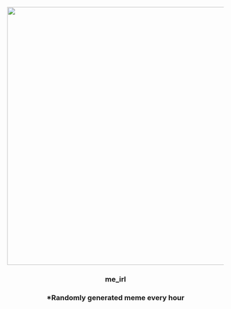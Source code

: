 <p align="center">
        <img src="https://i.redd.it/nlphcf1w5vw81.jpg" width="600" height="600">
        </p>
        <h3 align="center">me_irl</h3>
        <h3 align="center">*Randomly generated meme every hour</h3>
    